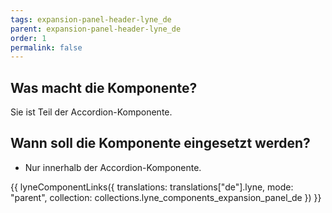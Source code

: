 ```yaml
---
tags: expansion-panel-header-lyne_de
parent: expansion-panel-header-lyne_de
order: 1
permalink: false
---
```


## Was macht die Komponente?
Sie ist Teil der Accordion-Komponente.

## Wann soll die Komponente eingesetzt werden?
* Nur innerhalb der Accordion-Komponente.

{{ lyneComponentLinks({
  translations: translations["de"].lyne,
  mode: "parent",
  collection: collections.lyne_components_expansion_panel_de
}) }}